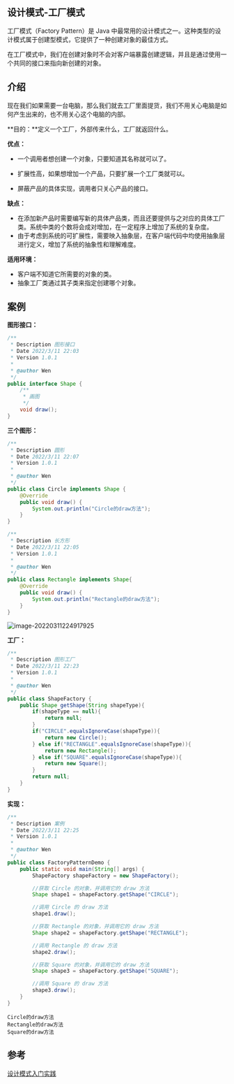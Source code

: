 ## 设计模式-工厂模式

工厂模式（Factory Pattern）是 Java 中最常用的设计模式之一。这种类型的设计模式属于创建型模式，它提供了一种创建对象的最佳方式。

在工厂模式中，我们在创建对象时不会对客户端暴露创建逻辑，并且是通过使用一个共同的接口来指向新创建的对象。

## 介绍

现在我们如果需要一台电脑，那么我们就去工厂里面提货，我们不用关心电脑是如何产生出来的，也不用关心这个电脑的内部。

**目的：**定义一个工厂，外部传来什么，工厂就返回什么。

**优点：**

- 一个调用者想创建一个对象，只要知道其名称就可以了。

- 扩展性高，如果想增加一个产品，只要扩展一个工厂类就可以。 
- 屏蔽产品的具体实现，调用者只关心产品的接口。

**缺点：**

- 在添加新产品时需要编写新的具体产品类，而且还要提供与之对应的具体工厂类。系统中类的个数将会成对增加，在一定程序上增加了系统的复杂度。
- 由于考虑到系统的可扩展性，需要映入抽象层，在客户端代码中均使用抽象层进行定义，增加了系统的抽象性和理解难度。

**适用环境：**

- 客户端不知道它所需要的对象的类。
- 抽象工厂类通过其子类来指定创建哪个对象。

## 案例

**图形接口：**

```java
/**
 * Description 图形接口
 * Date 2022/3/11 22:03
 * Version 1.0.1
 *
 * @author Wen
 */
public interface Shape {
    /**
     * 画图
     */
    void draw();
}
```

**三个图形：**

```java
/**
 * Description 圆形
 * Date 2022/3/11 22:07
 * Version 1.0.1
 *
 * @author Wen
 */
public class Circle implements Shape {
    @Override
    public void draw() {
        System.out.println("Circle的draw方法");
    }
}
```

```java
/**
 * Description 长方形
 * Date 2022/3/11 22:05
 * Version 1.0.1
 *
 * @author Wen
 */
public class Rectangle implements Shape{
    @Override
    public void draw() {
        System.out.println("Rectangle的draw方法");
    }
}
```

![image-20220311224917925](https://blog-1300853183.cos.ap-chengdu.myqcloud.com/img/image-20220311224917925.png)

**工厂：**

```java
/**
 * Description 图形工厂
 * Date 2022/3/11 22:23
 * Version 1.0.1
 *
 * @author Wen
 */
public class ShapeFactory {
    public Shape getShape(String shapeType){
        if(shapeType == null){
            return null;
        }
        if("CIRCLE".equalsIgnoreCase(shapeType)){
            return new Circle();
        } else if("RECTANGLE".equalsIgnoreCase(shapeType)){
            return new Rectangle();
        } else if("SQUARE".equalsIgnoreCase(shapeType)){
            return new Square();
        }
        return null;
    }
}
```

**实现：**

```java
/**
 * Description 案例
 * Date 2022/3/11 22:25
 * Version 1.0.1
 *
 * @author Wen
 */
public class FactoryPatternDemo {
    public static void main(String[] args) {
        ShapeFactory shapeFactory = new ShapeFactory();

        //获取 Circle 的对象，并调用它的 draw 方法
        Shape shape1 = shapeFactory.getShape("CIRCLE");

        //调用 Circle 的 draw 方法
        shape1.draw();

        //获取 Rectangle 的对象，并调用它的 draw 方法
        Shape shape2 = shapeFactory.getShape("RECTANGLE");

        //调用 Rectangle 的 draw 方法
        shape2.draw();

        //获取 Square 的对象，并调用它的 draw 方法
        Shape shape3 = shapeFactory.getShape("SQUARE");

        //调用 Square 的 draw 方法
        shape3.draw();
    }
}


```

```
Circle的draw方法
Rectangle的draw方法
Square的draw方法
```

## 参考

[设计模式入门实践](https://www.cmsblogs.com/article/1407700152680058880)